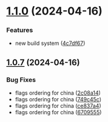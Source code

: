 # [1.1.0](https://github.com/tolgee/language-util/compare/v1.0.7...v1.1.0) (2024-04-16)


### Features

* new build system ([4c7df67](https://github.com/tolgee/language-util/commit/4c7df67c8dfc0baac921faf909e3ccf109065423))

## [1.0.7](https://github.com/tolgee/language-util/compare/v1.0.6...v1.0.7) (2024-04-16)

### Bug Fixes

- flags ordering for china ([2c08a14](https://github.com/tolgee/language-util/commit/2c08a146d370a1ce52eb5a0259c95a186eeada40))
- flags ordering for china ([749c45c](https://github.com/tolgee/language-util/commit/749c45c5803938b9e664b3360410eedddbe1ba2b))
- flags ordering for china ([ce837a4](https://github.com/tolgee/language-util/commit/ce837a4890da67622962c32b7035407e7ccc0662))
- flags ordering for china ([6709555](https://github.com/tolgee/language-util/commit/67095551f7ce74b773bcf93a0da4001f54fff6c9))
